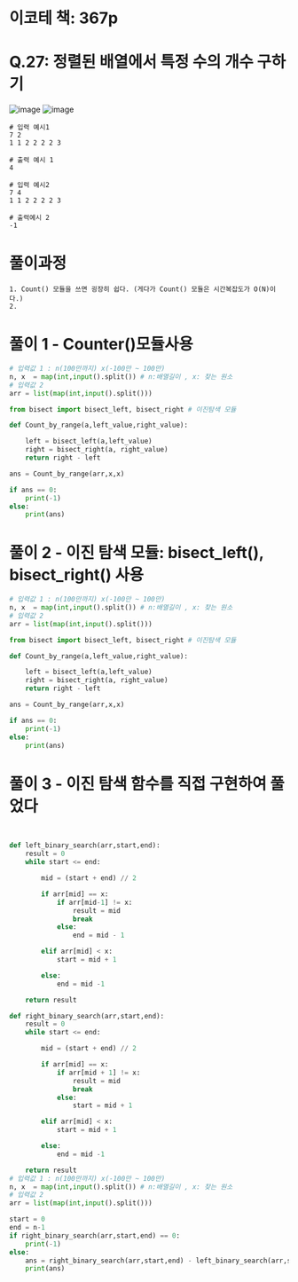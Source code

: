 # 이코테 책: 367p
# Q.27: 정렬된 배열에서 특정 수의 개수 구하기

![image](https://user-images.githubusercontent.com/87055456/137121242-1ee232ba-e772-4684-8a24-30094a5442d7.png)
![image](https://user-images.githubusercontent.com/87055456/137121270-dccb1aa2-1bd2-4de1-ae8c-e18d31ee4b07.png)

``` 
# 입력 예시1
7 2
1 1 2 2 2 2 3

# 출력 예시 1
4
```
```
# 입력 예시2
7 4
1 1 2 2 2 2 3 

# 출력예시 2
-1
```
# 풀이과정
``` 
1. Count() 모듈을 쓰면 굉장히 쉽다. (게다가 Count() 모듈은 시간복잡도가 O(N)이다.)
2. 
```

# 풀이 1 - Counter()모듈사용
```python
# 입력값 1 : n(100만까지) x(-100만 ~ 100만)
n, x  = map(int,input().split()) # n:배열길이 , x: 찾는 원소
# 입력값 2
arr = list(map(int,input().split()))

from bisect import bisect_left, bisect_right # 이진탐색 모듈

def Count_by_range(a,left_value,right_value):

	left = bisect_left(a,left_value)
	right = bisect_right(a, right_value)
	return right - left

ans = Count_by_range(arr,x,x)

if ans == 0:
    print(-1)
else:
    print(ans)
```
# 풀이 2 - 이진 탐색 모듈: bisect_left(), bisect_right() 사용
``` python
# 입력값 1 : n(100만까지) x(-100만 ~ 100만)
n, x  = map(int,input().split()) # n:배열길이 , x: 찾는 원소
# 입력값 2
arr = list(map(int,input().split()))

from bisect import bisect_left, bisect_right # 이진탐색 모듈

def Count_by_range(a,left_value,right_value):

	left = bisect_left(a,left_value)
	right = bisect_right(a, right_value)
	return right - left

ans = Count_by_range(arr,x,x)

if ans == 0:
    print(-1)
else:
    print(ans)


```
# 풀이 3 - 이진 탐색 함수를 직접 구현하여 풀었다
``` python


def left_binary_search(arr,start,end):
    result = 0
    while start <= end:

        mid = (start + end) // 2

        if arr[mid] == x:
            if arr[mid-1] != x:
                result = mid
                break
            else:
                end = mid - 1

        elif arr[mid] < x:
            start = mid + 1

        else:
            end = mid -1

    return result

def right_binary_search(arr,start,end):
    result = 0
    while start <= end:

        mid = (start + end) // 2

        if arr[mid] == x:
            if arr[mid + 1] != x:
                result = mid
                break
            else:
                start = mid + 1

        elif arr[mid] < x:
            start = mid + 1

        else:
            end = mid -1

    return result
# 입력값 1 : n(100만까지) x(-100만 ~ 100만)
n, x  = map(int,input().split()) # n:배열길이 , x: 찾는 원소
# 입력값 2
arr = list(map(int,input().split()))

start = 0
end = n-1
if right_binary_search(arr,start,end) == 0:
    print(-1)
else:
    ans = right_binary_search(arr,start,end) - left_binary_search(arr,start,end) + 1
    print(ans)

```
